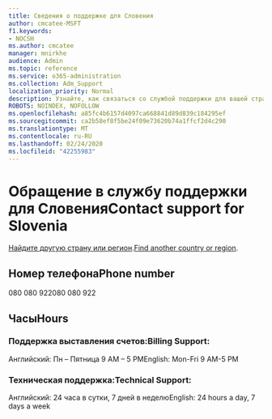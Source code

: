 ```yaml
---
title: Сведения о поддержке для Словения
author: cmcatee-MSFT
f1.keywords:
- NOCSH
ms.author: cmcatee
manager: mnirkhe
audience: Admin
ms.topic: reference
ms.service: o365-administration
ms.collection: Adm_Support
localization_priority: Normal
description: Узнайте, как связаться со службой поддержки для вашей страны или региона.
ROBOTS: NOINDEX, NOFOLLOW
ms.openlocfilehash: a85fc4b6157d4097ca668841d89d839c184295ef
ms.sourcegitcommit: ca2b58ef8f5be24f09e73620b74a1ffcf2d4c290
ms.translationtype: MT
ms.contentlocale: ru-RU
ms.lasthandoff: 02/24/2020
ms.locfileid: "42255983"
---
```

# <a name="contact-support-for-slovenia"></a><span data-ttu-id="b18df-103">Обращение в службу поддержки для Словения</span><span class="sxs-lookup"><span data-stu-id="b18df-103">Contact support for Slovenia</span></span>

<span data-ttu-id="b18df-104">[Найдите другую страну или регион](../contact-support-for-business-products.md).</span><span class="sxs-lookup"><span data-stu-id="b18df-104">[Find another country or region](../contact-support-for-business-products.md).</span></span>

## <a name="phone-number"></a><span data-ttu-id="b18df-105">Номер телефона</span><span class="sxs-lookup"><span data-stu-id="b18df-105">Phone number</span></span>
<span data-ttu-id="b18df-106">080 080 922</span><span class="sxs-lookup"><span data-stu-id="b18df-106">080 080 922</span></span>

## <a name="hours"></a><span data-ttu-id="b18df-107">Часы</span><span class="sxs-lookup"><span data-stu-id="b18df-107">Hours</span></span>
### <a name="billing-support"></a><span data-ttu-id="b18df-108">Поддержка выставления счетов:</span><span class="sxs-lookup"><span data-stu-id="b18df-108">Billing Support:</span></span>

<span data-ttu-id="b18df-109">Английский: Пн – Пятница 9 AM – 5 PM</span><span class="sxs-lookup"><span data-stu-id="b18df-109">English: Mon-Fri 9 AM-5 PM</span></span>

### <a name="technical-support"></a><span data-ttu-id="b18df-110">Техническая поддержка:</span><span class="sxs-lookup"><span data-stu-id="b18df-110">Technical Support:</span></span>

<span data-ttu-id="b18df-111">Английский: 24 часа в сутки, 7 дней в неделю</span><span class="sxs-lookup"><span data-stu-id="b18df-111">English: 24 hours a day, 7 days a week</span></span>